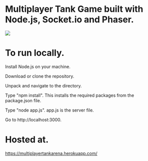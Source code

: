 # Multiplayer Tank Game built with Node.js, Socket.io and Phaser.

<img src="https://media.giphy.com/media/5dUCwDFjwtYcBFEE33/giphy.gif"/>



# To run locally.

Install Node.js on your machine.

Download or clone the repository.

Unpack and navigate to the directory.

Type "npm install". This installs the required packages from the package.json file.

Type "node app.js". app.js is the server file.

Go to http://localhost:3000.

# Hosted at.

https://multiplayertankarena.herokuapp.com/





